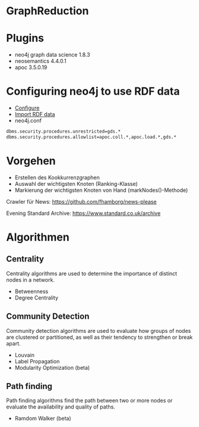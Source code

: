 # GraphReduction

# Plugins
- neo4j graph data science 1.8.3
- neosemantics 4.4.0.1
- apoc 3.5.0.19

# Configuring neo4j to use RDF data

- [Configure](https://neo4j.com/labs/neosemantics/4.0/config/)
- [Import RDF data](https://neo4j.com/labs/neosemantics/4.0/import/)
- neo4j.conf

```bash
dbms.security.procedures.unrestricted=gds.*
dbms.security.procedures.allowlist=apoc.coll.*,apoc.load.*,gds.*
```

# Vorgehen
 * Erstellen des Kookkurrenzgraphen
 * Auswahl der wichtigsten Knoten (Ranking-Klasse)
 * Markierung der wichtigsten Knoten von Hand (markNodes()-Methode)

Crawler für News:
https://github.com/fhamborg/news-please

Evening Standard Archive:
https://www.standard.co.uk/archive

# Algorithmen
## Centrality
Centrality algorithms are used to determine the importance of distinct nodes in a network.
- Betweenness
- Degree Centrality

## Community Detection
Community detection algorithms are used to evaluate how groups of nodes are clustered or partitioned, as well as their tendency to strengthen or break apart.
- Louvain
- Label Propagation
- Modularity Optimization (beta)

## Path finding
Path finding algorithms find the path between two or more nodes or evaluate the availability and quality of paths.
- Ramdom Walker (beta)